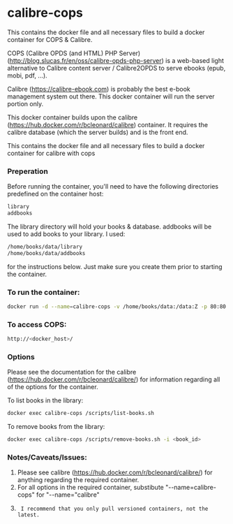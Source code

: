 # calibre-cops

This contains the docker file and all necessary files to build a docker container for COPS & Calibre.

COPS (Calibre OPDS (and HTML) PHP Server) (http://blog.slucas.fr/en/oss/calibre-opds-php-server) is a web-based light alternative to Calibre content server / Calibre2OPDS to serve ebooks (epub, mobi, pdf, ...).  

Calibre (https://calibre-ebook.com) is probably the best e-book management system out there.  This docker container will run the
server portion only.

This docker container builds upon the calibre (https://hub.docker.com/r/bcleonard/calibre) container.  It requires the calibre database (which the server builds) and is the front end.

This contains the docker file and all necessary files to build a docker container for calibre with cops

### Preperation

Before running the container, you'll need to have the following directories predefined on the container host:

```sh
library
addbooks
```

The library directory will hold your books & database.  addbooks will be used to add books to your library.  I used:

```sh
/home/books/data/library
/home/books/data/addbooks
```

for the instructions below.  Just make sure you create them prior to starting the container.

### To run the container:

```sh
docker run -d --name=calibre-cops -v /home/books/data:/data:Z -p 80:80 bcleonard/calibre-cops
```

### To access COPS:

```sh
http://<docker_host>/
```

### Options

Please see the documentation for the calibre (https://hub.docker.com/r/bcleonard/calibre/) for information regarding all of the options for the container.

To list books in the library:

```sh
docker exec calibre-cops /scripts/list-books.sh
```

To remove books from the library:

```sh
docker exec calibre-cops /scripts/remove-books.sh -i <book_id>
```

### Notes/Caveats/Issues:

1.	Please see calibre (https://hub.docker.com/r/bcleonard/calibre/) for anything regarding the required container.
2.	For all options in the required container, substibute "--name=calibre-cops" for "--name="calibre"
3.      I recommend that you only pull versioned containers, not the latest.

